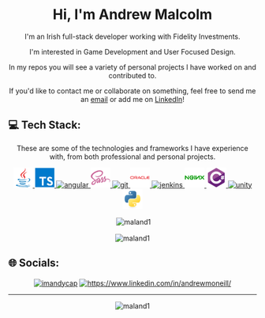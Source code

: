 <h1 align="center">Hi, I'm Andrew Malcolm</h1>

<p align="center">I'm an Irish full-stack developer working with Fidelity Investments. </p>

<p align="center">I'm interested in Game Development and User Focused Design. </p>

<p align="center">In my repos you will see a variety of personal projects I have worked on and contributed to. </p>

<p align="center">If you'd like to contact me or collaborate on something, feel free to send me an <a href="mailto:mramjon@gmail.com">email</a> or add me on <a href="https://www.linkedin.com/in/andrewmoneill/">LinkedIn</a>!</p>


## 💻 Tech Stack:
<p align="center"> These are some of the technologies and frameworks I have experience with, from both professional and personal projects.</p>
<p align="center">
<a href="https://www.java.com" target="_blank" rel="noreferrer"> <img src="https://raw.githubusercontent.com/devicons/devicon/master/icons/java/java-original.svg" alt="java" width="40" height="40"/> </a>
<a href="https://www.typescriptlang.org/" target="_blank" rel="noreferrer"> <img src="https://raw.githubusercontent.com/devicons/devicon/master/icons/typescript/typescript-original.svg" alt="typescript" width="40" height="40"/> </a>
<a href="https://angular.io" target="_blank" rel="noreferrer"> <img src="https://angular.io/assets/images/logos/angular/angular.svg" alt="angular" width="40" height="40"/> </a> 
<a href="https://sass-lang.com" target="_blank" rel="noreferrer"> <img src="https://raw.githubusercontent.com/devicons/devicon/master/icons/sass/sass-original.svg" alt="sass" width="40" height="40"/> </a>
<a href="https://git-scm.com/" target="_blank" rel="noreferrer"> <img src="https://www.vectorlogo.zone/logos/git-scm/git-scm-icon.svg" alt="git" width="40" height="40"/> </a>
<a href="https://www.oracle.com/" target="_blank" rel="noreferrer"> <img src="https://raw.githubusercontent.com/devicons/devicon/master/icons/oracle/oracle-original.svg" alt="oracle" width="40" height="40"/> </a>  
<a href="https://www.jenkins.io" target="_blank" rel="noreferrer"> <img src="https://www.vectorlogo.zone/logos/jenkins/jenkins-icon.svg" alt="jenkins" width="40" height="40"/> </a> 
<a href="https://www.nginx.com" target="_blank" rel="noreferrer"> <img src="https://raw.githubusercontent.com/devicons/devicon/master/icons/nginx/nginx-original.svg" alt="nginx" width="40" height="40"/> </a>  
<a href="https://www.w3schools.com/cs/" target="_blank" rel="noreferrer"> <img src="https://raw.githubusercontent.com/devicons/devicon/master/icons/csharp/csharp-original.svg" alt="csharp" width="40" height="40"/> </a>
<a href="https://unity.com/" target="_blank" rel="noreferrer"> <img src="https://www.vectorlogo.zone/logos/unity3d/unity3d-icon.svg" alt="unity" width="40" height="40"/> </a> 
<a href="https://www.python.org" target="_blank" rel="noreferrer"> <img src="https://raw.githubusercontent.com/devicons/devicon/master/icons/python/python-original.svg" alt="python" width="40" height="40"/> </a></p>

<p align="center">&nbsp;<img align="center" src="https://github-readme-stats.vercel.app/api?username=maland1&show_icons=true&theme=tokyonight&title_color=ffc0ad&text_color=fffffe&bg_color=55423d&locale=en" alt="maland1" /></p>

<p align="center"><img align="center" src="https://github-readme-stats.vercel.app/api/top-langs?username=maland1&show_icons=true&theme=merko&title_color=ffc0ad&text_color=fffffe&bg_color=55423d&locale=en&layout=compact" alt="maland1" /></p>



## 🌐 Socials:
<p align="center">
<a href="https://twitter.com/imandycap" target="blank"><img align="center" src="https://raw.githubusercontent.com/rahuldkjain/github-profile-readme-generator/master/src/images/icons/Social/twitter.svg" alt="imandycap" height="30" width="40" /></a>
<a href="https://linkedin.com/in/https://www.linkedin.com/in/andrewmoneill/" target="blank"><img align="center" src="https://raw.githubusercontent.com/rahuldkjain/github-profile-readme-generator/master/src/images/icons/Social/linked-in-alt.svg" alt="https://www.linkedin.com/in/andrewmoneill/" height="30" width="40" /></a>
</p>

---

<p align="center"> <img src="https://komarev.com/ghpvc/?username=maland1&label=Profile%20views&color=0e75b6&style=flat-square" alt="maland1" /> </p>
